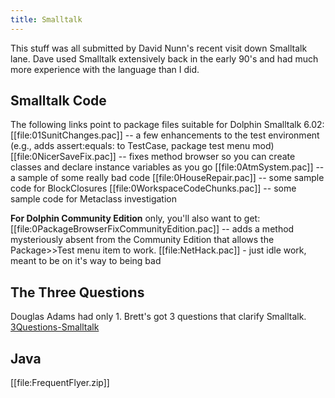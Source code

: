 ```yaml
---
title: Smalltalk
---
```

This stuff was all submitted by David Nunn's recent visit down Smalltalk lane. Dave used Smalltalk extensively back in the early 90's and had much more experience with the language than I did.

## Smalltalk Code
The following links point to package files suitable for Dolphin Smalltalk 6.02:
[[file:01SunitChanges.pac]] -- a few enhancements to the test environment (e.g., adds assert:equals: to TestCase, package test menu mod)
[[file:0NicerSaveFix.pac]] -- fixes method browser so you can create classes and declare instance variables as you go
[[file:0AtmSystem.pac]] -- a sample of some really bad code
[[file:0HouseRepair.pac]] -- some sample code for BlockClosures
[[file:0WorkspaceCodeChunks.pac]] -- some sample code for Metaclass investigation


**For Dolphin Community Edition** only, you'll also want to get:
[[file:0PackageBrowserFixCommunityEdition.pac]] -- adds a method mysteriously absent from the Community Edition that allows the Package>>Test menu item to work.
[[file:NetHack.pac]] - just idle work, meant to be on it's way to being bad


## The Three Questions
Douglas Adams had only 1. Brett's got 3 questions that clarify Smalltalk.
[3Questions-Smalltalk](3Questions-Smalltalk)


## Java
[[file:FrequentFlyer.zip]]
